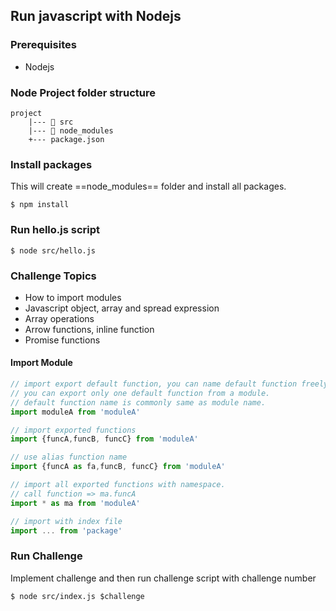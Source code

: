 ## Run javascript with Nodejs

### Prerequisites
- Nodejs

### Node Project folder structure


```
project
    |--- 📁 src
    |--- 📁 node_modules
    +--- package.json
```

### Install packages
This will create ==node_modules== folder and install all packages.

```
$ npm install
```


### Run hello.js script
```
$ node src/hello.js
```

### Challenge Topics

- How to import modules
- Javascript object, array and spread expression
- Array operations
- Arrow functions, inline function
- Promise functions

#### Import Module

```javascript
// import export default function, you can name default function freely.
// you can export only one default function from a module.
// default function name is commonly same as module name.
import moduleA from 'moduleA'

// import exported functions
import {funcA,funcB, funcC} from 'moduleA'

// use alias function name
import {funcA as fa,funcB, funcC} from 'moduleA'

// import all exported functions with namespace. 
// call function => ma.funcA
import * as ma from 'moduleA'

// import with index file
import ... from 'package'

```

### Run Challenge

Implement challenge and then run challenge script with challenge number
```
$ node src/index.js $challenge
```
